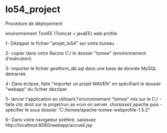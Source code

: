 lo54_project
============

Procédure de déployement 

environnement TomEE (Tomcat + javaEE) web profile 


1- Dézipper le fichier "projet_lo54" sur votre bureau 

2- copier dans votre Racine C:/ le dossier "tomee" (environnement d'exécution)

3- importer le fichier gestform_db.sql dans une base de donnée MySQL démarrée

4- Dans éclipse, faite "importer un projet MAVEN" en spécifiant le dossier "webapp" du fichier dézziper   

5- lancer l'application en utilisant l'environnement "tomee" mis sur le C:/
	- faite clic droit sur le projet/run as->run on server. choisissez apache puis
	- spécifier le sous dossier "C:/tomee/apache-tomee-webprofile-1.5.2" 

6- Dans votre navigateur préféré, saisissez http://localhost:8080/webapp/accueil.jsp


